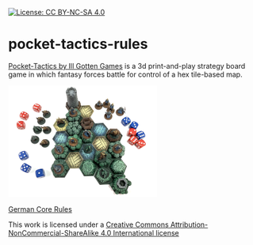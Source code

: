 [![License: CC BY-NC-SA 4.0](https://licensebuttons.net/l/by-nc-sa/4.0/80x15.png)](https://creativecommons.org/licenses/by-nc-sa/4.0/)

# pocket-tactics-rules

[Pocket-Tactics by Ill Gotten Games](http://www.illgottengames.net/pocket-tactics) is a 3d print-and-play strategy board game in which fantasy forces battle for control of a hex tile-based map. 

![pocket-tactics](./images/pocket-tactics-small.png)

[German Core Rules](./de/core-rules.md)

This work is licensed under a
[Creative Commons Attribution-NonCommercial-ShareAlike 4.0 International license](https://creativecommons.org/licenses/by-nc-sa/4.0/)
